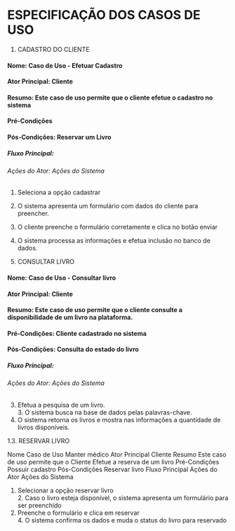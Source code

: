 # ESPECIFICAÇÃO DOS CASOS DE USO

1. CADASTRO DO CLIENTE
#### Nome: Caso de Uso - Efetuar Cadastro
#### Ator Principal: Cliente
#### Resumo: Este caso de uso permite que o cliente efetue o cadastro no sistema
#### Pré-Condições	
#### Pós-Condições: Reservar um Livro
##### Fluxo Principal:
###### Ações do Ator:	Ações do Sistema
1. Seleciona a opção cadastrar
 2. O sistema apresenta um formulário com dados do cliente para preencher.
3. O cliente preenche o formulário corretamente e clica no botão enviar	
 4. O sistema processa as informações e efetua inclusão no banco de dados.

1. CONSULTAR LIVRO
#### Nome: Caso de Uso - Consultar livro
#### Ator Principal: Cliente
#### Resumo: Este caso de uso permite que o cliente consulte a disponibilidade de um livro na plataforma.
#### Pré-Condições: Cliente cadastrado no sistema	
#### Pós-Condições: Consulta do estado do livro
##### Fluxo Principal:
###### Ações do Ator:	Ações do Sistema
3. Efetua a pesquisa de um livro.	
	3. O sistema busca na base de dados pelas palavras-chave.
3. O sistema retorna os livros e mostra nas informações a quantidade de livros disponíveis.
	

1.3.	 RESERVAR LIVRO

Nome Caso de Uso	Manter médico
Ator Principal	Cliente
Resumo	Este caso de uso permite que o Cliente Efetue a reserva de um livro
Pré-Condições	Possuir cadastro
Pós-Condições	Reservar livro
Fluxo Principal
Ações do Ator	Ações do Sistema
1.	Selecionar a opção reservar livro	
	2.	Caso o livro esteja disponível, o sistema apresenta um formulário para ser preenchido
3.	Preenche o formulário e clica em reservar	
	4.	O sistema confirma os dados e muda o status do livro para reservado


